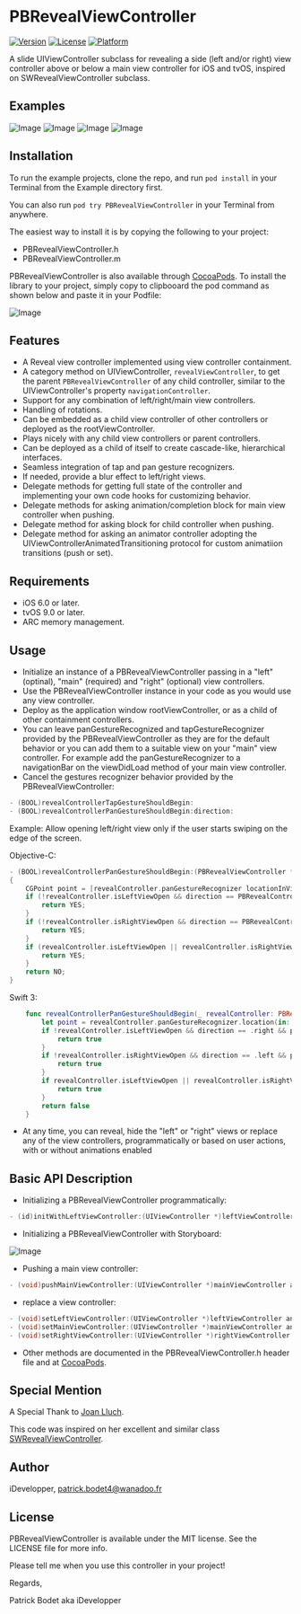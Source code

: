 # PBRevealViewController

[![Version](https://img.shields.io/cocoapods/v/PBRevealViewController.svg?style=flat)](http://cocoapods.org/pods/PBRevealViewController)
[![License](https://img.shields.io/cocoapods/l/PBRevealViewController.svg?style=flat)](http://cocoapods.org/pods/PBRevealViewController)
[![Platform](https://img.shields.io/cocoapods/p/PBRevealViewController.svg?style=flat)](http://cocoapods.org/pods/PBRevealViewController)

A slide UIViewController subclass for revealing a side (left and/or right) view controller above or below a main view controller for iOS and tvOS, inspired on SWRevealViewController subclass.

## Examples

![Image](https://github.com/iDevelopper/PBRevealViewController/blob/master/PBRevealViewController_Video.gif)
![Image](https://github.com/iDevelopper/PBRevealViewController/blob/master/PBRevealViewController_Video2.gif)
![Image](https://github.com/iDevelopper/PBRevealViewController/blob/master/PBRevealViewController_Video3.gif)
![Image](https://github.com/iDevelopper/PBRevealViewController/blob/master/PBRevealViewController_Video4.gif)

## Installation

To run the example projects, clone the repo, and run `pod install` in your Terminal from the Example directory first.

You can also run `pod try PBRevealViewController` in your Terminal from anywhere.

The easiest way to install it is by copying the following to your project:
* PBRevealViewController.h
* PBRevealViewController.m

PBRevealViewController is also available through [CocoaPods](http://cocoapods.org). To install the library to your project, simply copy to clipbooard the pod command as shown below and paste it in your Podfile:

![Image](https://github.com/iDevelopper/PBRevealViewController/blob/master/PBRevealViewController_Cocoa.png)

## Features

* A Reveal view controller implemented using view controller containment.
* A category method on UIViewController, `revealViewController`, to get the parent `PBRevealViewController` of any child controller, similar to the UIViewController's property `navigationController`.
* Support for any combination of left/right/main view controllers.
* Handling of rotations.
* Can be embedded as a child view controller of other controllers or deployed as the rootViewController.
* Plays nicely with any child view controllers or parent controllers.
* Can be deployed as a child of itself to create cascade-like, hierarchical interfaces.
* Seamless integration of tap and pan gesture recognizers.
* If needed, provide a blur effect to left/right views.
* Delegate methods for getting full state of the controller and implementing your own code hooks for customizing behavior.
* Delegate methods for asking animation/completion block for main view controller when pushing.
* Delegate method for asking block for child controller when pushing.
* Delegate method for asking an animator controller adopting the UIViewControllerAnimatedTransitioning protocol for custom animatiion transitions (push or set).

## Requirements

* iOS 6.0 or later.
* tvOS 9.0 or later.
* ARC memory management.

## Usage

* Initialize an instance of a PBRevealViewController passing in a "left" (optinal), "main" (required) and "right" (optional) view controllers.
* Use the PBRevealViewController instance in your code as you would use any view controller.
* Deploy as the application window rootViewController, or as a child of other containment controllers.
* You can leave panGestureRecognized and tapGestureRecognizer provided by the PBRevealViewController as they are for the default behavior or you can add them to a suitable view on your "main" view controller. For example add the panGestureRecognizer to a navigationBar on the viewDidLoad method of your main view controller.
* Cancel the gestures recognizer behavior provided by the PBRevealViewController:
```objective-c
- (BOOL)revealControllerTapGestureShouldBegin:
- (BOOL)revealControllerPanGestureShouldBegin:direction:
```
Example: Allow opening left/right view only if the user starts swiping on the edge of the screen.

Objective-C:
```objective-c
- (BOOL)revealControllerPanGestureShouldBegin:(PBRevealViewController *)revealController direction:(PBRevealControllerPanDirection)direction
{
	CGPoint point = [revealController.panGestureRecognizer locationInView:self.view];
	if (!revealController.isLeftViewOpen && direction == PBRevealControllerPanDirectionRight && point.x < 50.0) {
		return YES;
	}
	if (!revealController.isRightViewOpen && direction == PBRevealControllerPanDirectionLeft && point.x > (self.view.bounds.size.width - 50)) {
		return YES;
	}
	if (revealController.isLeftViewOpen || revealController.isRightViewOpen) {
		return YES;
	}
	return NO;
}
```
Swift 3:
```Swift
    func revealControllerPanGestureShouldBegin(_ revealController: PBRevealViewController!, direction: PBRevealControllerPanDirection) -> Bool {
        let point = revealController.panGestureRecognizer.location(in: view)
        if !revealController.isLeftViewOpen && direction == .right && point.x < 50.0 {
            return true
        }
        if !revealController.isRightViewOpen && direction == .left && point.x > (view.bounds.size.width - 50) {
            return true
        }
        if revealController.isLeftViewOpen || revealController.isRightViewOpen {
            return true
        }
        return false
    }
```

* At any time, you can reveal, hide the "left" or "right" views or replace any of the view controllers, programmatically or based on user actions, with or without animations enabled

## Basic API Description

* Initializing a PBRevealViewController programmatically:
```objective-c
- (id)initWithLeftViewController:(UIViewController *)leftViewController mainViewController:(UIViewController *)mainViewController rightViewController:(UIViewController *)rightViewController;
```
* Initializing a PBRevealViewController with Storyboard:

![Image](https://github.com/iDevelopper/PBRevealViewController/blob/master/PBRevealViewController_Story.png)

* Pushing a main view controller:
```objective-c
- (void)pushMainViewController:(UIViewController *)mainViewController animated:(BOOL)animated;
```
* replace a view controller:
```objective-c
- (void)setLeftViewController:(UIViewController *)leftViewController animated:(BOOL)animated;
- (void)setMainViewController:(UIViewController *)mainViewController animated:(BOOL)animated;
- (void)setRightViewController:(UIViewController *)rightViewController animated:(BOOL)animated;
```

* Other methods are documented in the PBRevealViewController.h header file and at [CocoaPods](http://cocoapods.org). 

## Special Mention

A Special Thank to [Joan Lluch](https://github.com/John-Lluch).

This code was inspired on her excellent and similar class [SWRevealViewController](https://github.com/John-Lluch/SWRevealViewController).

## Author

iDevelopper, patrick.bodet4@wanadoo.fr

## License

PBRevealViewController is available under the MIT license. See the LICENSE file for more info.

Please tell me when you use this controller in your project!

Regards,

Patrick Bodet aka iDevelopper


